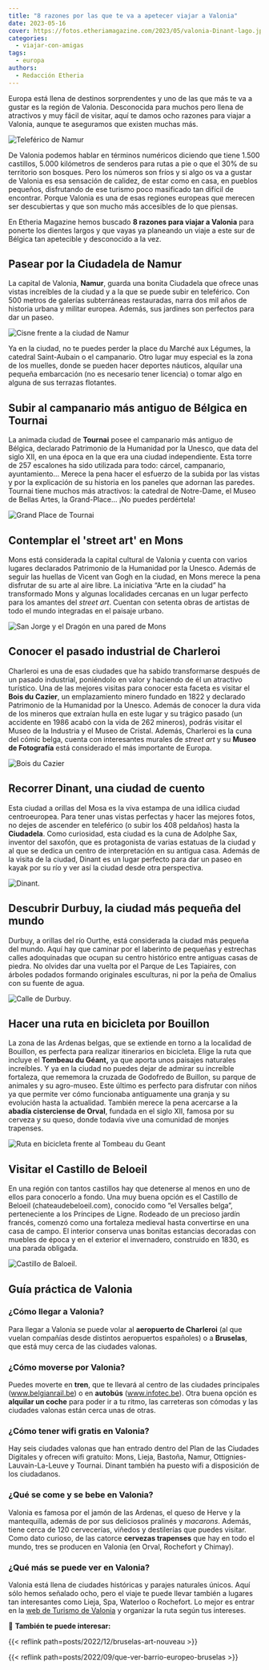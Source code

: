 ```yaml
---
title: "8 razones por las que te va a apetecer viajar a Valonia"
date: 2023-05-16
cover: https://fotos.etheriamagazine.com/2023/05/valonia-Dinant-lago.jpg
categories: 
  - viajar-con-amigas
tags: 
  - europa
authors: 
  - Redacción Etheria
---
```


Europa está llena de destinos sorprendentes y uno de las que más te va a gustar es la 
región de Valonia. Desconocida para muchos pero llena de atractivos y muy fácil de 
visitar, aquí te damos ocho razones para viajar a Valonia, aunque te aseguramos que 
existen muchas más. 

![Teleférico de Namur](https://fotos.etheriamagazine.com/2023/05/valonia-namur-teleferico.jpg "Teleférico de Namur. © WBT/Denis Closon.")

De Valonia podemos hablar en términos numéricos diciendo que tiene 1.500 castillos, 
5.000 kilómetros de senderos para rutas a pie o que el 30% de su territorio son bosques. 
Pero los números son fríos y si algo os va a gustar de Valonia es esa sensación de 
calidez, de estar como en casa, en pueblos pequeños, disfrutando de ese turismo poco 
masificado tan difícil de encontrar. Porque Valonia es una de esas regiones europeas que 
merecen ser descubiertas y que son mucho más accesibles de lo que piensas. 

En Etheria Magazine hemos buscado **8 razones para viajar a Valonia** para ponerte los 
dientes largos y que vayas ya planeando un viaje a este sur de Bélgica tan apetecible y 
desconocido a la vez. 

## Pasear por la Ciudadela de Namur

La capital de Valonia, **Namur**, guarda una bonita Ciudadela que ofrece unas vistas 
increíbles de la ciudad y a la que se puede subir en teleférico. Con 500 metros de 
galerías subterráneas restauradas, narra dos mil años de historia urbana y militar 
europea. Además, sus jardines son perfectos para dar un paseo. 

![Cisne frente a la ciudad de Namur](https://fotos.etheriamagazine.com/2023/05/Valonia-ciudadela-Namur.jpg "Ciudadela de Namur. © WBT/Dominik Ketz.")

Ya en la ciudad, no te puedes perder la place du Marché aux Légumes, la catedral 
Saint-Aubain o el campanario. Otro lugar muy especial es la zona de los muelles, donde 
se pueden hacer deportes náuticos, alquilar una pequeña embarcación (no es necesario 
tener licencia) o tomar algo en alguna de sus terrazas flotantes. 

## Subir al campanario más antiguo de Bélgica en Tournai

La animada ciudad de **Tournai** posee el campanario más antiguo de Bélgica, declarado 
Patrimonio de la Humanidad por la Unesco, que data del siglo XII, en una época en la que 
era una ciudad independiente. Esta torre de 257 escalones ha sido utilizada para todo: 
cárcel, campanario, ayuntamiento… Merece la pena hacer el esfuerzo de la subida por las 
vistas y por la explicación de su historia en los paneles que adornan las paredes. 
Tournai tiene muchos más atractivos: la catedral de Notre-Dame, el Museo de Bellas 
Artes, la Grand-Place… ¡No puedes perdértela! 

![Grand Place de Tournai](https://fotos.etheriamagazine.com/2023/05/tournai-plaza.jpg "Grand Place de Tournai. © WBT/J. Jean Mart")

## Contemplar el 'street art' en Mons

Mons está considerada la capital cultural de Valonia y cuenta con varios lugares 
declarados Patrimonio de la Humanidad por la Unesco. Además de seguir las huellas de 
Vicent van Gogh en la ciudad, en Mons merece la pena disfrutar de su arte al aire libre. 
La iniciativa “Arte en la ciudad” ha transformado Mons y algunas localidades cercanas en 
un lugar perfecto para los amantes del _street art_. Cuentan con setenta obras de 
artistas de todo el mundo integradas en el paisaje urbano. 

![San Jorge y el Dragón en una pared de Mons](https://fotos.etheriamagazine.com/2023/05/valonia-Mons-street-art.jpg "Street Art en Mons: obra de Zesar Bahamonte. © WBT.")

## Conocer el pasado industrial de Charleroi

Charleroi es una de esas ciudades que ha sabido transformarse después de un pasado 
industrial, poniéndolo en valor y haciendo de él un atractivo turístico. Una de las 
mejores visitas para conocer esta faceta es visitar el **Bois du Cazier**, un 
emplazamiento minero fundado en 1822 y declarado Patrimonio de la Humanidad por la 
Unesco. Además de conocer la dura vida de los mineros que extraían hulla en este lugar y 
su trágico pasado (un accidente en 1986 acabó con la vida de 262 mineros), podrás 
visitar el Museo de la Industria y el Museo de Cristal. Además, Charleroi es la cuna del 
cómic belga, cuenta con interesantes murales de _street art_ y su **Museo de 
Fotografía** está considerado el más importante de Europa. 

![Bois du Cazier](https://fotos.etheriamagazine.com/2023/05/Valonia-Bois-du-Cazier.jpg "Arqueología industrial en Bois du Cazier. © Jean-Luc Deru.")

## Recorrer Dinant, una ciudad de cuento

Esta ciudad a orillas del Mosa es la viva estampa de una idílica ciudad centroeuropea. 
Para tener unas vistas perfectas y hacer las mejores fotos, no dejes de ascender en 
teleférico (o subir los 408 peldaños) hasta la **Ciudadela**. Como curiosidad, esta 
ciudad es la cuna de Adolphe Sax, inventor del saxofón, que es protagonista de varias 
estatuas de la ciudad y al que se dedica un centro de interpretación en su antigua casa. 
Además de la visita de la ciudad, Dinant es un lugar perfecto para dar un paseo en kayak 
por su río y ver así la ciudad desde otra perspectiva. 

![Dinant.](https://fotos.etheriamagazine.com/2023/05/valonia-Dinant-lago.jpg "Dinant con la Colegiata de Notre Dame. © WBT/ Anibal Trejo.")

## Descubrir Durbuy, la ciudad más pequeña del mundo

Durbuy, a orillas del río Ourthe, está considerada la ciudad más pequeña del mundo. Aquí 
hay que caminar por el laberinto de pequeñas y estrechas calles adoquinadas que ocupan 
su centro histórico entre antiguas casas de piedra. No olvides dar una vuelta por el 
Parque de Les Tapiaires, con árboles podados formando originales esculturas, ni por la 
peña de Omalius con su fuente de agua. 

![Calle de Durbuy.](https://fotos.etheriamagazine.com/2023/05/Valonia-Durbuy.jpg "Calle de Durbuy. © WBT/Dominik Ketz.")

## Hacer una ruta en bicicleta por Bouillon

La zona de las Ardenas belgas, que se extiende en torno a la localidad de Bouillon, es 
perfecta para realizar itinerarios en bicicleta. Elige la ruta que incluye el **Tombeau 
du Géant,** ya que aporta unos paisajes naturales increíbles. Y ya en la ciudad no 
puedes dejar de admirar su increíble fortaleza, que rememora la cruzada de Godofredo de 
Buillon, su parque de animales y su agro-museo. Este último es perfecto para disfrutar 
con niños ya que permite ver cómo funcionaba antiguamente una granja y su evolución 
hasta la actualidad. También merece la pena acercarse a la **abadía cisterciense de 
Orval**, fundada en el siglo XII, famosa por su cerveza y su queso, donde todavía vive 
una comunidad de monjes trapenses. 

![Ruta en bicicleta frente al Tombeau du Geant](https://fotos.etheriamagazine.com/2023/05/valonia-Tombeau-du-Geant.jpg "Ruta en bicicleta frente al Tombeau du Geant. © WBT/David Samyn.")

## Visitar el Castillo de Beloeil

En una región con tantos castillos hay que detenerse al menos en uno de ellos para 
conocerlo a fondo. Una muy buena opción es el Castillo de Beloeil 
(chateaudebeloeil.com), conocido como “el Versalles belga”, perteneciente a los 
Príncipes de Ligne. Rodeado de un precioso jardín francés, comenzó como una fortaleza 
medieval hasta convertirse en una casa de campo. El interior conserva unas bonitas 
estancias decoradas con muebles de época y en el exterior el invernadero, construido en 
1830, es una parada obligada. 

![Castillo de Baloeil.](https://fotos.etheriamagazine.com/2023/05/valonia-castillo-de-Beloeil.jpg "Castillo de Baloeil. © WBT/J.P. Remy")

## Guía práctica de Valonia

### ¿Cómo llegar a Valonia?

Para llegar a Valonia se puede volar al **aeropuerto de Charleroi** (al que vuelan 
compañías desde distintos aeropuertos españoles) o a **Bruselas**, que está muy cerca de 
las ciudades valonas. 

### ¿Cómo moverse por Valonia?

Puedes moverte en **tren**, que te llevará al centro de las ciudades principales 
(www.belgianrail.be) o en **autobús** (www.infotec.be). Otra buena opción es **alquilar 
un coche** para poder ir a tu ritmo, las carreteras son cómodas y las ciudades valonas 
están cerca unas de otras. 

### ¿Cómo tener wifi gratis en Valonia?

Hay seis ciudades valonas que han entrado dentro del Plan de las Ciudades Digitales y 
ofrecen wifi gratuito: Mons, Lieja, Bastoña, Namur, Ottignies-Lauvain-La-Leuve y 
Tournai. Dinant también ha puesto wifi a disposición de los ciudadanos. 

### ¿Qué se come y se bebe en Valonia?

Valonia es famosa por el jamón de las Ardenas, el queso de Herve y la mantequilla, 
además de por sus deliciosos pralinés y _macarons_. Además, tiene cerca de 120 
cervecerías, viñedos y destilerías que puedes visitar. Como dato curioso, de las catorce 
**cervezas trapenses** que hay en todo el mundo, tres se producen en Valonia (en Orval, 
Rochefort y Chimay). 

### ¿Qué más se puede ver en Valonia?

Valonia está llena de ciudades históricas y parajes naturales únicos. Aquí sólo hemos 
señalado ocho, pero el viaje te puede llevar también a lugares tan interesantes como 
Lieja, Spa, Waterloo o Rochefort. Lo mejor es entrar en la [web de Turismo de 
Valonia](https://visitwallonia.es/) y organizar la ruta según tus intereses. 

📌 **También te puede interesar:** 

{{< reflink path=posts/2022/12/bruselas-art-nouveau >}} 

{{< reflink path=posts/2022/09/que-ver-barrio-europeo-bruselas >}}
